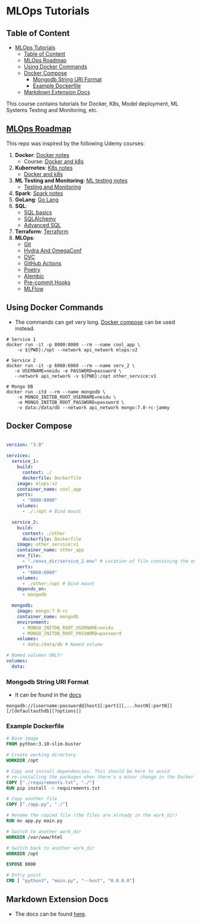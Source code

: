 # MLOps Tutorials

## Table of Content

- [MLOps Tutorials](#mlops-tutorials)
  - [Table of Content](#table-of-content)
  - [MLOps Roadmap](#mlops-roadmap)
  - [Using Docker Commands](#using-docker-commands)
  - [Docker Compose](#docker-compose)
    - [Mongodb String URI Format](#mongodb-string-uri-format)
    - [Example Dockerfile](#example-dockerfile)
  - [Markdown Extension Docs](#markdown-extension-docs)

This course contains tutorials for Docker, K8s, Model deployment, ML Systems Testing and Monitoring, etc.

## [MLOps Roadmap](https://roadmap.sh/mlops)

This repo was inspired by the following Udemy courses:

1. **Docker**: [Docker notes](https://github.com/chineidu/MLOps_Tutorials/tree/main/docker_notes)
   - Course: [Docker and k8s](https://www.udemy.com/course/docker-kubernetes-the-practical-guide/learn/practice/1244330/summary#overview)
2. **Kubernetes**: [K8s notes](https://github.com/chineidu/MLOps_Tutorials/tree/main/k8s_notes)
   - [Docker and k8s](https://www.udemy.com/course/docker-kubernetes-the-practical-guide/learn/practice/1244330/summary#overview)
3. **ML Testing and Monitoring**: [ML testing notes](https://github.com/chineidu/MLOps_Tutorials/tree/main/ml_testing)
   - [Testing and Monitoring](https://www.udemy.com/course/draft/2122690/learn/lecture/17718922?start=645#overview)
4. **Spark**: [Spark notes](https://github.com/chineidu/MLOps_Tutorials/tree/main/spark_notes)
5. **GoLang**: [Go Lang](https://github.com/chineidu/MLOps_Tutorials/blob/main/main/README.md)
6. **SQL**:
   - [SQL basics](https://github.com/chineidu/MLOps_Tutorials/blob/main/other_notes/sql_notes/README_sql.md)
   - [SQLAlchemy](https://github.com/chineidu/MLOps_Tutorials/blob/main/other_notes/sql_notes/README_orm.md)
   - [Advanced SQL](https://github.com/chineidu/MLOps_Tutorials/blob/main/other_notes/sql_notes/ADVANCED_SQL.md)
7. **Terraform**: [Terraform](https://github.com/chineidu/MLOps_Tutorials/blob/main/other_notes/IaC/Terraform/README.md)
8. **MLOps**:
   - [Git](https://github.com/chineidu/MLOps_Tutorials/blob/main/other_notes/others/git_readme.md)
   - [Hydra And OmegaConf](https://github.com/chineidu/MLOps_Tutorials/blob/main/other_notes/Automations/Hydra/README.md)
   - [DVC](https://github.com/chineidu/MLOps_Tutorials/blob/main/other_notes/Automations/DVC/README.md)
   - [GitHub Actions](https://github.com/chineidu/MLOps_Tutorials/blob/main/other_notes/Automations/Github_actions/README.md)
   - [Poetry](https://github.com/chineidu/MLOps_Tutorials/blob/main/other_notes/Poetry/README.md)
   - [Alembic](https://github.com/chineidu/MLOps_Tutorials/blob/main/other_notes/Alembic_notes/README.md)
   - [Pre-commit Hooks](https://github.com/chineidu/MLOps_Tutorials/blob/main/other_notes/Automations/Pre_commit/README.md)
   - [MLFlow](https://github.com/chineidu/MLOps_Tutorials/blob/main/other_notes/MLFlow/README.md)

## Using Docker Commands

- The commands can get very long. [Docker compose](#docker-compose) can be used instead.

```shell
# Service 1
docker run -it -p 8000:8000 --rm --name cool_app \
    -v ${PWD}:/opt --network api_network mlops:v2

# Service 2
docker run -it -p 6060:6060 --rm --name serv_2 \
   -e USERNAME=neidu -e PASSWORD=password \
   --network api_network -v ${PWD}:/opt other_service:v1

# Mongo DB
docker run -itd --rm --name mongodb \
    -e MONGO_INITDB_ROOT_USERNAME=neidu \
    -e MONGO_INITDB_ROOT_PASSWORD=password \
    -v data:/data/db --network api_network mongo:7.0-rc-jammy
```

## Docker Compose

```yaml

version: "3.8"

services:
  service_1:
    build:
      context: ./
      dockerfile: Dockerfile
    image: mlops:v2
    container_name: cool_app
    ports:
      - "8000:8000"
    volumes:
      - ./:/opt # Bind mount

  service_2:
    build:
      context: ./other
      dockerfile: Dockerfile
    image: other_service:v1
    container_name: other_app
    env_file:
      - "./envs_dir/service_2.env" # Location of file containing the env vars
    ports:
      - "6060:6060"
    volumes:
      - ./other:/opt # Bind mount
    depends_on:
      - mongodb

  mongodb:
    image: mongo:7.0-rc
    container_name: mongodb
    environment:
      - MONGO_INITDB_ROOT_USERNAME=neidu
      - MONGO_INITDB_ROOT_PASSWORD=password
    volumes:
      - data:/data/db # Named volume

# Named volumes ONLY!
volumes:
  data:
```

### Mongodb String URI Format

- It can be found in the [docs](https://www.mongodb.com/docs/manual/reference/connection-string/)

```shell
mongodb://[username:password@]host1[:port1][,...hostN[:portN]][/[defaultauthdb][?options]]
```

### Example Dockerfile

```Dockerfile
# Base image
FROM python:3.10-slim-buster

# Create working directory
WORKDIR /opt

# Copy and install dependencies. This should be here to avoid
# re-installing the packages when there's a minor change in the Docker image.
COPY ["./requirements.txt", "./"]
RUN pip install -r requirements.txt

# Copy another file
COPY ["./app.py", "./"]

# Rename the copied file (the files are already in the work_dir)
RUN mv app.py main.py

# Switch to another work_dir
WORKDIR /var/www/html

# Switch back to another work_dir
WORKDIR /opt

EXPOSE 8000

# Entry point
CMD [ "python3", "main.py", "--host", "0.0.0.0"]
```

## Markdown Extension Docs

- The docs can be found [here](https://github.com/DavidAnson/markdownlint/blob/v0.32.1/README.md#configuration).
